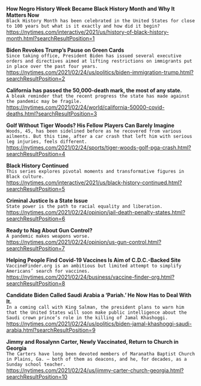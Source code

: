 **How Negro History Week Became Black History Month and Why It Matters Now**\
`Black History Month has been celebrated in the United States for close to 100 years but what is it exactly and how did it begin?`\
https://nytimes.com/interactive/2021/us/history-of-black-history-month.html?searchResultPosition=1

**Biden Revokes Trump’s Pause on Green Cards**\
`Since taking office, President Biden has issued several executive orders and directives aimed at lifting restrictions on immigrants put in place over the past four years.`\
https://nytimes.com/2021/02/24/us/politics/biden-immigration-trump.html?searchResultPosition=2

**California has passed the 50,000-death mark, the most of any state.**\
`A bleak reminder that the recent progress the state has made against the pandemic may be fragile.`\
https://nytimes.com/2021/02/24/world/california-50000-covid-deaths.html?searchResultPosition=3

**Golf Without Tiger Woods? His Fellow Players Can Barely Imagine**\
`Woods, 45, has been sidelined before as he recovered from various ailments. But this time, after a car crash that left him with serious leg injuries, feels different.`\
https://nytimes.com/2021/02/24/sports/tiger-woods-golf-pga-crash.html?searchResultPosition=4

**Black History Continued**\
`This series explores pivotal moments and transformative figures in Black culture.`\
https://nytimes.com/interactive/2021/us/black-history-continued.html?searchResultPosition=5

**Criminal Justice Is a State Issue**\
`State power is the path to racial equality and liberation.`\
https://nytimes.com/2021/02/24/opinion/jail-death-penalty-states.html?searchResultPosition=6

**Ready to Nag About Gun Control?**\
`A pandemic makes weapons worse.`\
https://nytimes.com/2021/02/24/opinion/us-gun-control.html?searchResultPosition=7

**Helping People Find Covid-19 Vaccines Is Aim of C.D.C.-Backed Site**\
`VaccineFinder.org is an ambitious but limited attempt to simplify Americans’ search for vaccines.`\
https://nytimes.com/2021/02/24/business/vaccine-finder-org.html?searchResultPosition=8

**Candidate Biden Called Saudi Arabia a ‘Pariah.’ He Now Has to Deal With It.**\
`In a coming call with King Salman, the president plans to warn him that the United States will soon make public intelligence about the Saudi crown prince’s role in the killing of Jamal Khashoggi.`\
https://nytimes.com/2021/02/24/us/politics/biden-jamal-khashoggi-saudi-arabia.html?searchResultPosition=9

**Jimmy and Rosalynn Carter, Newly Vaccinated, Return to Church in Georgia**\
`The Carters have long been devoted members of Maranatha Baptist Church in Plains, Ga. — both of them as deacons, and he, for decades, as a Sunday school teacher.`\
https://nytimes.com/2021/02/24/us/jimmy-carter-church-georgia.html?searchResultPosition=10

